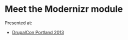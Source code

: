 # Meet the Modernizr module

Presented at:

* [DrupalCon Portland 2013](https://portland2013.drupal.org/session/meet-modernizr-module)
